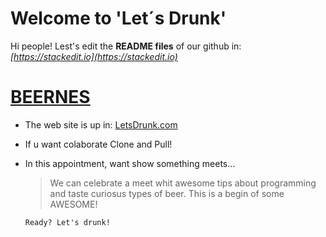 # Welcome to 'Let´s Drunk'

Hi people! Lest's edit the **README files** of our github in: _[https://stackedit.io](https://stackedit.io)_

# [BEERNES](https://github.com/kvilla2/Behvr-Parallax)

- The web site is up in: [LetsDrunk.com](https://letsdrunk.com)

- If u want colaborate Clone and Pull!

-  In this appointment, want show something meets...
     
   > We can celebrate a meet whit awesome tips about programming and taste curiosus types of beer. This is a begin of some AWESOME! 

  
       Ready? Let's drunk!

